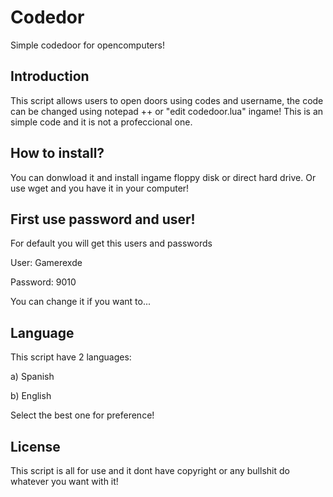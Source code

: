# Codedor
Simple codedoor for opencomputers! 

## Introduction
This script allows users to open doors using
codes and username, the code can be changed using
notepad ++ or "edit codedoor.lua" ingame! This is
an simple code and it is not a profeccional one.

## How to install?
You can donwload it and install ingame floppy disk or
direct hard drive. Or use wget <download url name> and
you have it in your computer!

## First use password and user!
For default you will get this users and
passwords

User: Gamerexde

Password: 9010

You can change it if you want to...

## Language
This script have 2 languages:

a) Spanish

b) English

Select the best one for preference!

## License
This script is all for use and it dont have copyright
or any bullshit do whatever you want with it!


